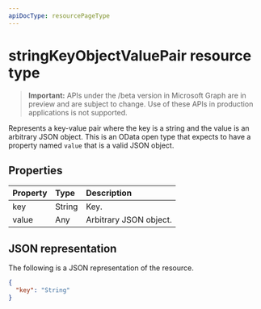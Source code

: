 ```yaml
---
apiDocType: resourcePageType
---
```

# stringKeyObjectValuePair resource type

> **Important:** APIs under the /beta version in Microsoft Graph are in preview and are subject to change. Use of these APIs in production applications is not supported.

Represents a key-value pair where the key is a string and the value is an arbitrary JSON object. This is an OData open type that expects to have a property named `value` that is a valid JSON object.

## Properties
| Property	   | Type	|Description|
|:---------------|:--------|:----------|
|key|String|Key.|
|value|Any|Arbitrary JSON object.|

## JSON representation

The following is a JSON representation of the resource.

<!-- {
  "blockType": "resource",
  "optionalProperties": [

  ],
  "@odata.type": "microsoft.graph.stringKeyObjectValuePair"
}-->

```json
{
  "key": "String"
}

```

<!-- uuid: 8fcb5dbc-d5aa-4681-8e31-b001d5168d79
2015-10-25 14:57:30 UTC -->
<!-- {
  "type": "#page.annotation",
  "description": "stringKeyObjectValuePair resource",
  "keywords": "",
  "section": "documentation",
  "tocPath": ""
}-->